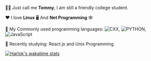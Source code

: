 👨‍🎓 Just call me **Tommy**, I am still a friendly college student.  

♥️ I love **Linux** 🖥️ And **Net Programming** 🕸️  

🧭 My Commonly used programming languages:   ![CXX](https://img.shields.io/badge/C/C++-green?logo=cplusplus&labelColor=black), ![PYTHON](https://img.shields.io/badge/Python-blue?logo=python&labelColor=black), ![JavaScript](https://img.shields.io/badge/JavaScript-orange?logo=javascript&labelColor=black)

📖 Recently studying: React.js and Unix Programming  

[![Harlok's wakatime stats](https://github-readme-stats.vercel.app/api/wakatime?username=Azusaing&layout=compact)](https://github.com/anuraghazra/github-readme-stats)
